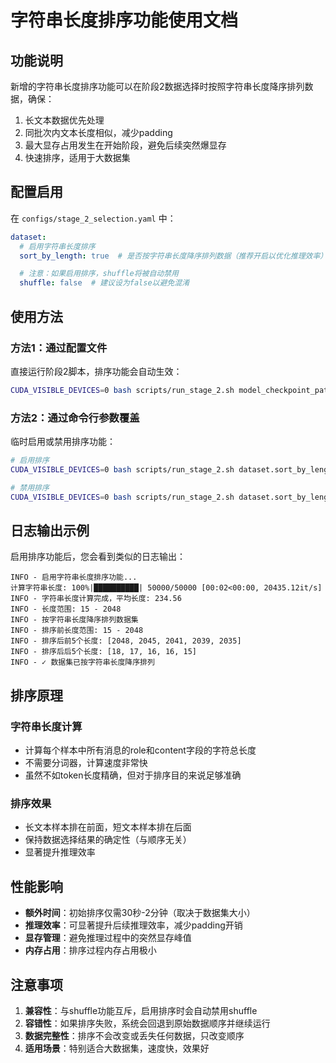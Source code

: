 # 字符串长度排序功能使用文档

## 功能说明

新增的字符串长度排序功能可以在阶段2数据选择时按照字符串长度降序排列数据，确保：
1. 长文本数据优先处理
2. 同批次内文本长度相似，减少padding
3. 最大显存占用发生在开始阶段，避免后续突然爆显存
4. 快速排序，适用于大数据集

## 配置启用

在 `configs/stage_2_selection.yaml` 中：

```yaml
dataset:
  # 启用字符串长度排序
  sort_by_length: true  # 是否按字符串长度降序排列数据（推荐开启以优化推理效率）

  # 注意：如果启用排序，shuffle将被自动禁用
  shuffle: false  # 建议设为false以避免混淆
```

## 使用方法

### 方法1：通过配置文件

直接运行阶段2脚本，排序功能会自动生效：

```bash
CUDA_VISIBLE_DEVICES=0 bash scripts/run_stage_2.sh model_checkpoint_path=outputs/stage_1_warmup/YYYY-MM-DD/HH-MM-SS/full_rank_weights.pt
```

### 方法2：通过命令行参数覆盖

临时启用或禁用排序功能：

```bash
# 启用排序
CUDA_VISIBLE_DEVICES=0 bash scripts/run_stage_2.sh dataset.sort_by_length=true

# 禁用排序
CUDA_VISIBLE_DEVICES=0 bash scripts/run_stage_2.sh dataset.sort_by_length=false
```

## 日志输出示例

启用排序功能后，您会看到类似的日志输出：

```
INFO - 启用字符串长度排序功能...
计算字符串长度: 100%|██████████| 50000/50000 [00:02<00:00, 20435.12it/s]
INFO - 字符串长度计算完成，平均长度: 234.56
INFO - 长度范围: 15 - 2048
INFO - 按字符串长度降序排列数据集
INFO - 排序前长度范围: 15 - 2048
INFO - 排序后前5个长度: [2048, 2045, 2041, 2039, 2035]
INFO - 排序后后5个长度: [18, 17, 16, 16, 15]
INFO - ✓ 数据集已按字符串长度降序排列
```

## 排序原理

### 字符串长度计算
- 计算每个样本中所有消息的role和content字段的字符总长度
- 不需要分词器，计算速度非常快
- 虽然不如token长度精确，但对于排序目的来说足够准确

### 排序效果
- 长文本样本排在前面，短文本样本排在后面
- 保持数据选择结果的确定性（与顺序无关）
- 显著提升推理效率

## 性能影响

- **额外时间**：初始排序仅需30秒-2分钟（取决于数据集大小）
- **推理效率**：可显著提升后续推理效率，减少padding开销
- **显存管理**：避免推理过程中的突然显存峰值
- **内存占用**：排序过程内存占用极小

## 注意事项

1. **兼容性**：与shuffle功能互斥，启用排序时会自动禁用shuffle
2. **容错性**：如果排序失败，系统会回退到原始数据顺序并继续运行
3. **数据完整性**：排序不会改变或丢失任何数据，只改变顺序
4. **适用场景**：特别适合大数据集，速度快，效果好